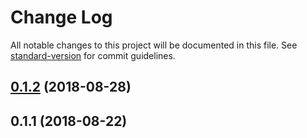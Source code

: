 # Change Log

All notable changes to this project will be documented in this file. See [standard-version](https://github.com/conventional-changelog/standard-version) for commit guidelines.

<a name="0.1.2"></a>
## [0.1.2](https://github.com/calebdwilliams/stylit/compare/v0.1.1...v0.1.2) (2018-08-28)



<a name="0.1.1"></a>
## 0.1.1 (2018-08-22)
